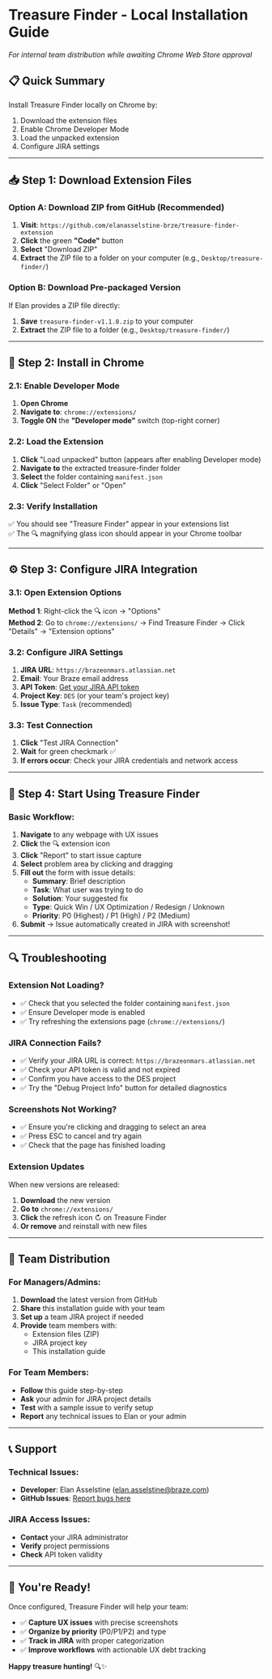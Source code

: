 # Treasure Finder - Local Installation Guide

*For internal team distribution while awaiting Chrome Web Store approval*

## 📋 **Quick Summary**

Install Treasure Finder locally on Chrome by:
1. Download the extension files
2. Enable Chrome Developer Mode
3. Load the unpacked extension
4. Configure JIRA settings

---

## 📥 **Step 1: Download Extension Files**

### **Option A: Download ZIP from GitHub (Recommended)**
1. **Visit**: `https://github.com/elanasselstine-brze/treasure-finder-extension`
2. **Click** the green **"Code"** button
3. **Select** "Download ZIP"
4. **Extract** the ZIP file to a folder on your computer (e.g., `Desktop/treasure-finder/`)

### **Option B: Download Pre-packaged Version**
If Elan provides a ZIP file directly:
1. **Save** `treasure-finder-v1.1.0.zip` to your computer
2. **Extract** the ZIP file to a folder (e.g., `Desktop/treasure-finder/`)

---

## 🔧 **Step 2: Install in Chrome**

### **2.1: Enable Developer Mode**
1. **Open Chrome**
2. **Navigate to**: `chrome://extensions/`
3. **Toggle ON** the **"Developer mode"** switch (top-right corner)

### **2.2: Load the Extension**
1. **Click** "Load unpacked" button (appears after enabling Developer mode)
2. **Navigate to** the extracted treasure-finder folder
3. **Select** the folder containing `manifest.json`
4. **Click** "Select Folder" or "Open"

### **2.3: Verify Installation**
✅ You should see "Treasure Finder" appear in your extensions list  
✅ The 🔍 magnifying glass icon should appear in your Chrome toolbar

---

## ⚙️ **Step 3: Configure JIRA Integration**

### **3.1: Open Extension Options**
**Method 1**: Right-click the 🔍 icon → "Options"  
**Method 2**: Go to `chrome://extensions/` → Find Treasure Finder → Click "Details" → "Extension options"

### **3.2: Configure JIRA Settings**
1. **JIRA URL**: `https://brazeonmars.atlassian.net`
2. **Email**: Your Braze email address
3. **API Token**: [Get your JIRA API token](https://id.atlassian.com/manage-profile/security/api-tokens)
4. **Project Key**: `DES` (or your team's project key)
5. **Issue Type**: `Task` (recommended)

### **3.3: Test Connection**
1. **Click** "Test JIRA Connection"
2. **Wait** for green checkmark ✅
3. **If errors occur**: Check your JIRA credentials and network access

---

## 🎯 **Step 4: Start Using Treasure Finder**

### **Basic Workflow:**
1. **Navigate** to any webpage with UX issues
2. **Click** the 🔍 extension icon
3. **Click** "Report" to start issue capture
4. **Select** problem area by clicking and dragging
5. **Fill out** the form with issue details:
   - **Summary**: Brief description
   - **Task**: What user was trying to do
   - **Solution**: Your suggested fix
   - **Type**: Quick Win / UX Optimization / Redesign / Unknown
   - **Priority**: P0 (Highest) / P1 (High) / P2 (Medium)
6. **Submit** → Issue automatically created in JIRA with screenshot!

---

## 🔍 **Troubleshooting**

### **Extension Not Loading?**
- ✅ Check that you selected the folder containing `manifest.json`
- ✅ Ensure Developer mode is enabled
- ✅ Try refreshing the extensions page (`chrome://extensions/`)

### **JIRA Connection Fails?**
- ✅ Verify your JIRA URL is correct: `https://brazeonmars.atlassian.net`
- ✅ Check your API token is valid and not expired
- ✅ Confirm you have access to the DES project
- ✅ Try the "Debug Project Info" button for detailed diagnostics

### **Screenshots Not Working?**
- ✅ Ensure you're clicking and dragging to select an area
- ✅ Press ESC to cancel and try again
- ✅ Check that the page has finished loading

### **Extension Updates**
When new versions are released:
1. **Download** the new version
2. **Go to** `chrome://extensions/`
3. **Click** the refresh icon ↻ on Treasure Finder
4. **Or remove** and reinstall with new files

---

## 🏢 **Team Distribution**

### **For Managers/Admins:**
1. **Download** the latest version from GitHub
2. **Share** this installation guide with your team
3. **Set up** a team JIRA project if needed
4. **Provide** team members with:
   - Extension files (ZIP)
   - JIRA project key
   - This installation guide

### **For Team Members:**
- **Follow** this guide step-by-step
- **Ask** your admin for JIRA project details
- **Test** with a sample issue to verify setup
- **Report** any technical issues to Elan or your admin

---

## 📞 **Support**

### **Technical Issues:**
- **Developer**: Elan Asselstine (elan.asselstine@braze.com)
- **GitHub Issues**: [Report bugs here](https://github.com/elanasselstine-brze/treasure-finder-extension/issues)

### **JIRA Access Issues:**
- **Contact** your JIRA administrator
- **Verify** project permissions
- **Check** API token validity

---

## 🎉 **You're Ready!**

Once configured, Treasure Finder will help your team:
- ✅ **Capture UX issues** with precise screenshots
- ✅ **Organize by priority** (P0/P1/P2) and type
- ✅ **Track in JIRA** with proper categorization
- ✅ **Improve workflows** with actionable UX debt tracking

**Happy treasure hunting!** 🔍✨
